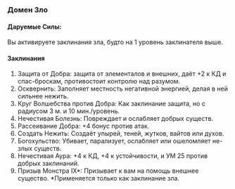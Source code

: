 ### Домен Зло
#### Даруемые Силы:
Вы активируете заклинания зла, будто на 1 уровень заклинателя выше.
#### Заклинания
1. Защита от Добра: защита от элементалов и внешних, даёт +2 к КД и спас-броскам, противостоит контролю над разумом.
2. Осквернить: Заполняет местность негативной энергией, делая в ней сильнее нежить.
3. Круг Волшебства против Добра: Как заклинание защита, но с радиусом 3 м. и 10 мин./уровень.
4. Нечестивая Болезнь: Повреждает и ослабляет добрых существ.
5. Рассеивание Добра: +4 бонус против атак.
6. Создать Нежить: Создаёт упырей, теней, жутков, вайтов или духов.
7. Богохульство: Убивает, парализует, ослабляет или ошеломляет не-злых существ.
8. Нечестивая Аура: +4 к КД, +4 к устойчивости, и УМ 25 против добрых заклинаний.
9. Призыв Монстра IХ\*: Призывает к вам на помощь внешнее существо.
\*Применяется только как заклинание зла.